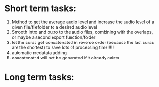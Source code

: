 # Short term tasks:
1. Method to get the average audio level and increase the audio level of a given file/filefolder to a desired audio level 
2. Smooth intro and outro to the audio files, combining with the overlaps, or maybe a second export function/folder
3. let the suras get concatenated in reverse order (because the last suras are the shortest) to save lots of processing time!!!!!
4. automatic medatata adding
5. concatenated will not be generated if it already exists

# Long term tasks: